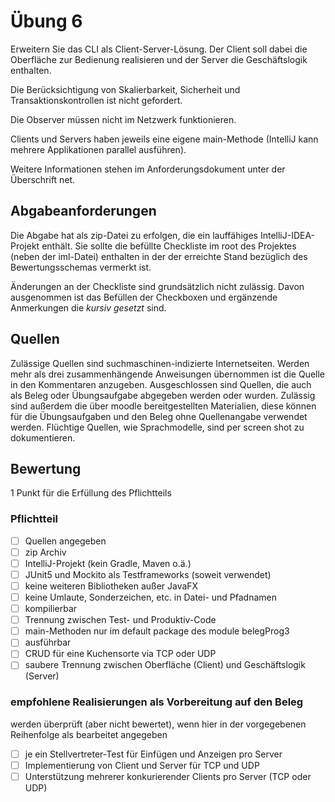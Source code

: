 # Übung 6
Erweitern Sie das CLI als Client-Server-Lösung. Der Client soll dabei die Oberfläche zur Bedienung realisieren und der Server die Geschäftslogik enthalten.

Die Berücksichtigung von Skalierbarkeit, Sicherheit und Transaktionskontrollen ist nicht gefordert.

Die Observer müssen nicht im Netzwerk funktionieren.

Clients und Servers haben jeweils eine eigene main-Methode (IntelliJ kann mehrere Applikationen parallel ausführen).

Weitere Informationen stehen im Anforderungsdokument unter der Überschrift net.

## Abgabeanforderungen
Die Abgabe hat als zip-Datei zu erfolgen, die ein lauffähiges IntelliJ-IDEA-Projekt enthält. Sie sollte die befüllte Checkliste im root des Projektes (neben der iml-Datei) enthalten in der der erreichte Stand bezüglich des Bewertungsschemas vermerkt ist.

Änderungen an der Checkliste sind grundsätzlich nicht zulässig. Davon ausgenommen ist das Befüllen der Checkboxen und ergänzende Anmerkungen die _kursiv gesetzt_ sind.

## Quellen
Zulässige Quellen sind suchmaschinen-indizierte Internetseiten. Werden mehr als drei zusammenhängende Anweisungen übernommen ist die Quelle in den Kommentaren anzugeben. Ausgeschlossen sind Quellen, die auch als Beleg oder Übungsaufgabe abgegeben werden oder wurden. Zulässig sind außerdem die über moodle bereitgestellten Materialien, diese können für die Übungsaufgaben und den Beleg ohne Quellenangabe verwendet werden.
Flüchtige Quellen, wie Sprachmodelle, sind per screen shot zu dokumentieren.

## Bewertung
1 Punkt für die Erfüllung des Pflichtteils

### Pflichtteil
- [ ] Quellen angegeben
- [ ] zip Archiv
- [ ] IntelliJ-Projekt (kein Gradle, Maven o.ä.)
- [ ] JUnit5 und Mockito als Testframeworks (soweit verwendet)
- [ ] keine weiteren Bibliotheken außer JavaFX
- [ ] keine Umlaute, Sonderzeichen, etc. in Datei- und Pfadnamen
- [ ] kompilierbar
- [ ] Trennung zwischen Test- und Produktiv-Code
- [ ] main-Methoden nur im default package des module belegProg3
- [ ] ausführbar
- [ ] CRUD für eine Kuchensorte via TCP oder UDP
- [ ] saubere Trennung zwischen Oberfläche (Client) und Geschäftslogik (Server)

### empfohlene Realisierungen als Vorbereitung auf den Beleg
werden überprüft (aber nicht bewertet), wenn hier in der vorgegebenen Reihenfolge als bearbeitet angegeben
- [ ] je ein Stellvertreter-Test für Einfügen und Anzeigen pro Server
- [ ] Implementierung von Client und Server für TCP und UDP
- [ ] Unterstützung mehrerer konkurierender Clients pro Server (TCP oder UDP)
